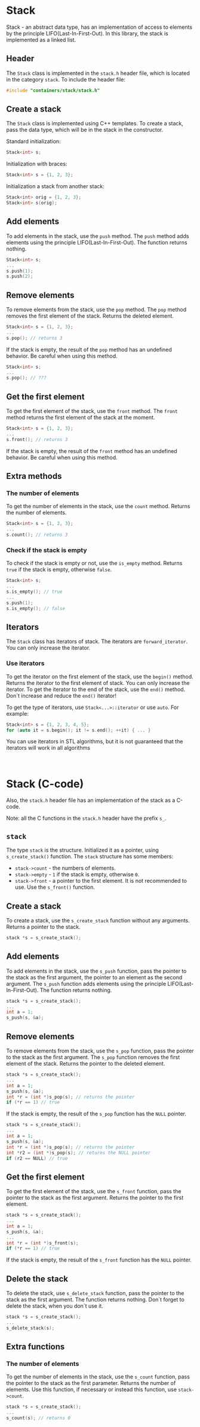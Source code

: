 # Stack

Stack - an abstract data type, has an implementation of access to elements by the principle LIFO(Last-In-First-Out). 
In this library, the stack is implemented as a linked list.

## Header
The `Stack` class is implemented in the `stack.h` header file, which is located in the category `stack`. 
To include the header file:
```cpp
#include "containers/stack/stack.h"
```

## Create a stack
The `Stack` class is implemented using C++ templates. 
To create a stack, pass the data type, which will be in the stack in the constructor.

Standard initialization:
```cpp
Stack<int> s;
```

Initialization with braces:
```cpp
Stack<int> s = {1, 2, 3};
```

Initialization a stack from another stack:
```cpp
Stack<int> orig = {1, 2, 3};
Stack<int> s(orig);
```

## Add elements
To add elements in the stack, use the `push` method. The `push` method adds elements using the principle LIFO(Last-In-First-Out). 
The function returns nothing.
```cpp
Stack<int> s;
...
s.push(1);
s.push(2);
```

## Remove elements
To remove elements from the stack, use the `pop` method. The `pop` method removes the first element of the stack.
Returns the deleted element.
```cpp
Stack<int> s = {1, 2, 3};
...
s.pop(); // returns 3
```
If the stack is empty, the result of the `pop` method has an undefined behavior. Be careful when using this method.
```cpp
Stack<int> s;
...
s.pop(); // ???
```

## Get the first element
To get the first element of the stack, use the `front` method. The `front` method returns the first element of the stack
at the moment.
```cpp
Stack<int> s = {1, 2, 3};
...
s.front(); // returns 3
```
If the stack is empty, the result of the `front` method has an undefined behavior. Be careful when using this method.

## Extra methods

### The number of elements
To get the number of elements in the stack, use the `count` method. Returns the number of elements.
```cpp
Stack<int> s = {1, 2, 3};
...
s.count(); // returns 3
```

### Check if the stack is empty
To check if the stack is empty or not, use the `is_empty` method. Returns `true` if the stack is empty, otherwise `false`.
```cpp
Stack<int> s;
...
s.is_empty(); // true
...
s.push(1);
s.is_empty(); // false
```

## Iterators
The `Stack` class has iterators of stack. The iterators are `forward_iterator`. 
You can only increase the iterator.

### Use iterators
To get the iterator on the first element of the stack, use the `begin()` method. 
Returns the iterator to the first element of stack. You can only increase the iterator.
To get the iterator to the end of the stack, use the `end()` method. 
Don\`t increase and reduce the `end()` iterator! 

To get the type of iterators, use `Stack<...>::iterator` or use `auto`. 
For example:
```cpp
Stack<int> s = {1, 2, 3, 4, 5};
for (auto it = s.begin(); it != s.end(); ++it) { ... }
```
You can use iterators in STL algorithms, but it is not guaranteed that the iterators will work in all algorithms

<br>

# Stack (C-code)
Also, the `stack.h` header file has an implementation of the stack as a C-code. 

Note: all the C functions in the `stack.h` header have the prefix `s_`.

## `stack`
The type `stack` is the structure. 
Initialized it as a pointer, using `s_create_stack()` function. 
The `stack` structure has some members:
* `stack->count` - the numbers of elements.
* `stack->empty` - `1` if the stack is empty, otherwise `0`.
* `stack->front` -  a pointer to the first element. It is not recommended to use. Use the `s_front()` function.

## Create a stack
To create a stack, use the `s_create_stack` function without any arguments. Returns a pointer to the stack.
```c
stack *s = s_create_stack();
```

## Add elements
To add elements in the stack, use the `s_push` function, pass the pointer to the stack as the first argument, 
the pointer to an element as the second argument. 
The `s_push` function adds elements using the principle LIFO(Last-In-First-Out). 
The function returns nothing.
```c
stack *s = s_create_stack();
...
int a = 1;
s_push(s, &a);
```

## Remove elements
To remove elements from the stack, use the `s_pop` function, pass the pointer to the stack as the first argument. 
The `s_pop` function removes the first element of the stack. 
Returns the pointer to the deleted element.
```c
stack *s = s_create_stack();
...
int a = 1;
s_push(s, &a);
int *r = (int *)s_pop(s); // returns the pointer
if (*r == 1) // true
```
If the stack is empty, the result of the `s_pop` function has the `NULL` pointer.
```c
stack *s = s_create_stack();
...
int a = 1;
s_push(s, &a);
int *r = (int *)s_pop(s); // returns the pointer
int *r2 = (int *)s_pop(s); // returns the NULL pointer
if (r2 == NULL) // true
```

## Get the first element
To get the first element of the stack, use the `s_front` function, pass the pointer to the stack as the first argument. 
Returns the pointer to the first element.
```c
stack *s = s_create_stack();
...
int a = 1;
s_push(s, &a);
...
int *r = (int *)s_front(s);
if (*r == 1) // true
```
If the stack is empty, the result of the `s_front` function has the `NULL` pointer.

## Delete the stack
To delete the stack, use `s_delete_stack` function, pass the pointer to the stack as the first argument. 
The function returns nothing. 
Don\`t forget to delete the stack, when you don\`t use it.
```c
stack *s = s_create_stack();
...
s_delete_stack(s);
```

## Extra functions

### The number of elements
To get the number of elements in the stack, use the `s_count` function, pass the pointer to the stack as the first parameter. 
Returns the number of elements. 
Use this function, if necessary or instead this function, use `stack->count`.
```c
stack *s = s_create_stack();
...
s_count(s); // returns 0
```

